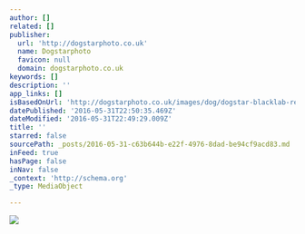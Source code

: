 ```yaml
---
author: []
related: []
publisher:
  url: 'http://dogstarphoto.co.uk'
  name: Dogstarphoto
  favicon: null
  domain: dogstarphoto.co.uk
keywords: []
description: ''
app_links: []
isBasedOnUrl: 'http://dogstarphoto.co.uk/images/dog/dogstar-blacklab-relaxing-studio.jpg'
datePublished: '2016-05-31T22:50:35.469Z'
dateModified: '2016-05-31T22:49:29.009Z'
title: ''
starred: false
sourcePath: _posts/2016-05-31-c63b644b-e22f-4976-8dad-be94cf9acd83.md
inFeed: true
hasPage: false
inNav: false
_context: 'http://schema.org'
_type: MediaObject

---
```

<article style=""><img src="http://dogstarphoto.co.uk/images/dog/dogstar-blacklab-relaxing-studio.jpg" /></article>